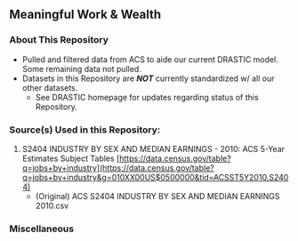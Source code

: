 ## Meaningful Work & Wealth

### About This Repository
* Pulled and filtered data from ACS to aide our current DRASTIC model. Some remaining data not pulled.
* Datasets in this Repository are ***NOT*** currently standardized w/ all our other datasets.
    * See DRASTIC homepage for updates regarding status of this Repository.

### Source(s) Used in this Repository:
1. S2404 INDUSTRY BY SEX AND MEDIAN EARNINGS - 2010: ACS 5-Year Estimates Subject Tables [https://data.census.gov/table?q=jobs+by+industry](https://data.census.gov/table?q=jobs+by+industry&g=010XX00US$0500000&tid=ACSST5Y2010.S2404)
    * (Original) ACS S2404 INDUSTRY BY SEX AND MEDIAN EARNINGS 2010.csv

### Miscellaneous

